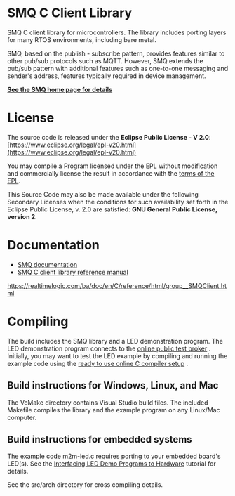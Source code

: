 # SMQ C Client Library

SMQ C client library for microcontrollers. The library includes porting layers for many RTOS environments, including bare metal.

SMQ, based on the publish - subscribe pattern, provides features similar to other pub/sub protocols such as MQTT. However, SMQ extends the pub/sub pattern with additional features such as one-to-one messaging and sender's address, features typically required in device management.

**[See the SMQ home page for details](https://realtimelogic.com/products/simplemq/)**

# License

The source code is released under the **Eclipse Public License - V 2.0**: [https://www.eclipse.org/legal/epl-v20.html](https://www.eclipse.org/legal/epl-v20.html)

You may compile a Program licensed under the EPL without modification and commercially license the result in accordance with the [terms of the EPL](https://www.eclipse.org/legal/epl-2.0/faq.php).

This Source Code may also be made available under the following Secondary Licenses when the conditions for such availability set forth in the Eclipse Public License, v. 2.0 are satisfied: **GNU General Public License, version 2**.

# Documentation

* [SMQ documentation](https://realtimelogic.com/ba/doc/?url=SMQ.html)
* [SMQ C client library reference manual](https://realtimelogic.com/ba/doc/en/C/reference/html/group__SMQClient.html)

https://realtimelogic.com/ba/doc/en/C/reference/html/group__SMQClient.html

# Compiling

The build includes the SMQ library and a LED demonstration program. The LED demonstration program connects to the [online public test broker](https://realtimelogic.com/IoT-LED-Cluster.html) . Initially, you may want to test the LED example by compiling and running the example code using the [ready to use online C compiler setup](https://repl.it/@RTL/SMQ-LED-Demo) .

## Build instructions for Windows, Linux, and Mac

The VcMake directory contains Visual Studio build files. The included Makefile compiles the library and the example program on any Linux/Mac computer.

## Build instructions for embedded systems

The example code m2m-led.c requires porting to your embedded board's LED(s). See the [Interfacing LED Demo Programs to Hardware](https://realtimelogic.com/ba/doc/en/C/shark/md_md_Examples.html#LedDemo) tutorial for details.

See the src/arch directory for cross compiling details.
